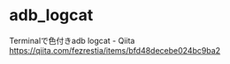 # adb_logcat

Terminalで色付きadb logcat - Qiita https://qiita.com/fezrestia/items/bfd48decebe024bc9ba2

